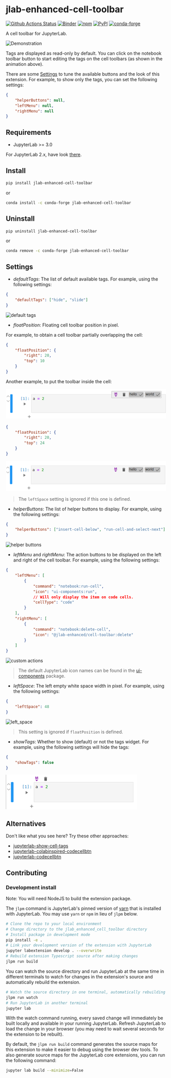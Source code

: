 # jlab-enhanced-cell-toolbar

[![Github Actions Status](https://github.com/jupyterlab-contrib/jlab-enhanced-cell-toolbar/workflows/Build/badge.svg)](https://github.com/jupyterlab-contrib/jlab-enhanced-cell-toolbar/actions?query=workflow%3ABuild)
[![Binder](https://mybinder.org/badge_logo.svg)](https://mybinder.org/v2/gh/jupyterlab-contrib/jlab-enhanced-cell-toolbar/main?urlpath=lab/tree/Example.ipynb)
[![npm](https://img.shields.io/npm/v/@jlab-enhanced/cell-toolbar)](https://www.npmjs.com/package/@jlab-enhanced/cell-toolbar)
[![PyPI](https://img.shields.io/pypi/v/jlab-enhanced-cell-toolbar)](https://pypi.org/project/jlab-enhanced-cell-toolbar)
[![conda-forge](https://img.shields.io/conda/vn/conda-forge/jlab-enhanced-cell-toolbar)](https://anaconda.org/conda-forge/jlab-enhanced-cell-toolbar)

A cell toolbar for JupyterLab.

![Demonstration](https://raw.githubusercontent.com/jupyterlab-contrib/jlab-enhanced-cell-toolbar/main/docs/default_look.gif)

Tags are displayed as read-only by default. You can click on the notebook toolbar button to start editing the tags on the
cell toolbars (as shown in the animation above).

There are some [Settings](#Settings) to tune the available buttons and the look of this extension.
For example, to show only the tags, you can set the following settings:

```json
{
    "helperButtons": null,
    "leftMenu": null,
    "rightMenu": null
}
```

## Requirements

-   JupyterLab >= 3.0

For JupyterLab 2.x, have look [there](https://github.com/jupyterlab-contrib/jlab-enhanced-cell-toolbar/tree/2.x).

## Install

```bash
pip install jlab-enhanced-cell-toolbar
```

or

```bash
conda install -c conda-forge jlab-enhanced-cell-toolbar
```

## Uninstall

```bash
pip uninstall jlab-enhanced-cell-toolbar
```

or

```bash
conda remove -c conda-forge jlab-enhanced-cell-toolbar
```

## Settings

-   _defaultTags_: The list of default available tags. For example, using the following settings:

```json
{
    "defaultTags": ["hide", "slide"]
}
```

![default tags](https://raw.githubusercontent.com/jupyterlab-contrib/jlab-enhanced-cell-toolbar/main/docs/default_tags.png)

-   _floatPosition_: Floating cell toolbar position in pixel.

For example, to obtain a cell toolbar partially overlapping the cell:

```json
{
    "floatPosition": {
        "right": 20,
        "top": 10
    }
}
```

Another example, to put the toolbar inside the cell:

![colab_toolbar](https://raw.githubusercontent.com/jupyterlab-contrib/jlab-enhanced-cell-toolbar/main/docs/cell_toolbar_a_la_colab.png)

```json
{
    "floatPosition": {
        "right": 20,
        "top": 24
    }
}
```

![inside_cell_toolbar](https://raw.githubusercontent.com/jupyterlab-contrib/jlab-enhanced-cell-toolbar/main/docs/toolbar_inside_cell.png)

> The `leftSpace` setting is ignored if this one is defined.

-   _helperButtons_: The list of helper buttons to display. For example, using the following settings:

```json
{
    "helperButtons": ["insert-cell-below", "run-cell-and-select-next"]
}
```

![helper buttons](https://raw.githubusercontent.com/jupyterlab-contrib/jlab-enhanced-cell-toolbar/main/docs/helper_buttons.png)

-   _leftMenu_ and _rightMenu_: The action buttons to be displayed on the left and right of the cell toolbar. For example, using the following settings:

```json
{
    "leftMenu": [
        {
            "command": "notebook:run-cell",
            "icon": "ui-components:run",
            // Will only display the item on code cells.
            "cellType": "code"
        }
    ],
    "rightMenu": [
        {
            "command": "notebook:delete-cell",
            "icon": "@jlab-enhanced/cell-toolbar:delete"
        }
    ]
}
```

![custom actions](https://raw.githubusercontent.com/jupyterlab-contrib/jlab-enhanced-cell-toolbar/main/docs/menus.png)

> The default JupyterLab icon names can be found in the [ui-components](https://github.com/jupyterlab/jupyterlab/blob/master/packages/ui-components/src/icon/iconimports.ts) package.

-   _leftSpace_: The left empty white space width in pixel. For example, using the following settings:

```json
{
    "leftSpace": 48
}
```

![left_space](https://raw.githubusercontent.com/jupyterlab-contrib/jlab-enhanced-cell-toolbar/main/docs/left_space.png)

> This setting is ignored if `floatPosition` is defined.

-   _showTags_: Whether to show (default) or not the tags widget. For example, using the following settings will hide the tags:

```json
{
    "showTags": false
}
```

![show_tags](https://raw.githubusercontent.com/jupyterlab-contrib/jlab-enhanced-cell-toolbar/main/docs/show_tags.png)

## Alternatives

Don't like what you see here? Try these other approaches:

-   [jupyterlab-show-cell-tags](https://github.com/mje-nz/jupyterlab-show-cell-tags)
-   [jupyterlab-colabinspired-codecellbtn](https://github.com/eddienko/jupyterlab-colabinspired-codecellbtn)
-   [jupyterlab-codecellbtn](https://github.com/ibqn/jupyterlab-codecellbtn)

## Contributing

### Development install

Note: You will need NodeJS to build the extension package.

The `jlpm` command is JupyterLab's pinned version of
[yarn](https://yarnpkg.com/) that is installed with JupyterLab. You may use
`yarn` or `npm` in lieu of `jlpm` below.

```bash
# Clone the repo to your local environment
# Change directory to the jlab_enhanced_cell_toolbar directory
# Install package in development mode
pip install -e .
# Link your development version of the extension with JupyterLab
jupyter labextension develop . --overwrite
# Rebuild extension Typescript source after making changes
jlpm run build
```

You can watch the source directory and run JupyterLab at the same time in different terminals to watch for changes in the extension's source and automatically rebuild the extension.

```bash
# Watch the source directory in one terminal, automatically rebuilding when needed
jlpm run watch
# Run JupyterLab in another terminal
jupyter lab
```

With the watch command running, every saved change will immediately be built locally and available in your running JupyterLab. Refresh JupyterLab to load the change in your browser (you may need to wait several seconds for the extension to be rebuilt).

By default, the `jlpm run build` command generates the source maps for this extension to make it easier to debug using the browser dev tools. To also generate source maps for the JupyterLab core extensions, you can run the following command:

```bash
jupyter lab build --minimize=False
```
